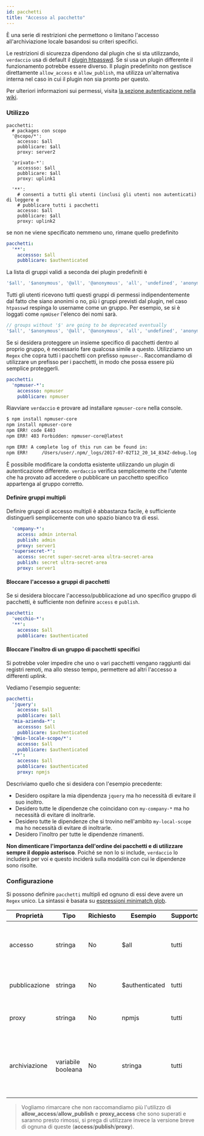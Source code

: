 ```yaml
---
id: pacchetti
title: "Accesso al pacchetto"
---
```

È una serie di restrizioni che permettono o limitano l'accesso all'archiviazione locale basandosi su criteri specifici.

Le restrizioni di sicurezza dipendono dal plugin che si sta utilizzando, `verdaccio` usa di default il [plugin htpasswd](https://github.com/verdaccio/verdaccio-htpasswd). Se si usa un plugin differente il funzionamento potrebbe essere diverso. Il plugin predefinito non gestisce direttamente `allow_access` e `allow_publish`, ma utilizza un'alternativa interna nel caso in cui il plugin non sia pronto per questo.

Per ulteriori informazioni sui permessi, visita [la sezione autenticazione nella wiki](auth.md).

### Utilizzo

```yalm
pacchetti:
  # packages con scopo
  '@scopo/*':
    accesso: $all
    pubblicare: $all
    proxy: server2

  'privato-*':
    accessso: $all
    pubblicare: $all
    proxy: uplink1

  '**':
    # consenti a tutti gli utenti (inclusi gli utenti non autenticati) di leggere e
    # pubblicare tutti i pacchetti
    accesso: $all
    pubblicare: $all
    proxy: uplink2
```

se non ne viene specificato nemmeno uno, rimane quello predefinito

```yaml
pacchetti:
  '**':
    accessso: $all
    pubblicare: $authenticated
```

La lista di gruppi validi a seconda dei plugin predefiniti è

```js
'$all', '$anonymous', '@all', '@anonymous', 'all', 'undefined', 'anonymous'
```

Tutti gli utenti ricevono tutti questi gruppi di permessi indipendentemente dal fatto che siano anonimi o no, più i gruppi previsti dal plugin, nel caso `htpasswd` respinga lo username come un gruppo. Per esempio, se si è loggati come `npmUser` l'elenco dei nomi sarà.

```js
// groups without '$' are going to be deprecated eventually
'$all', '$anonymous', '@all', '@anonymous', 'all', 'undefined', 'anonymous', 'npmUser'
```

Se si desidera proteggere un insieme specifico di pacchetti dentro al proprio gruppo, è necessario fare qualcosa simile a questo. Utilizziamo un `Regex` che copra tutti i pacchetti con prefisso `npmuser-`. Raccomandiamo di utilizzare un prefisso per i pacchetti, in modo che possa essere più semplice proteggerli.

```yaml
pacchetti:
  'npmuser-*':
    accessso: npmuser
    pubblicare: npmuser
```

Riavviare `verdaccio` e provare ad installare `npmuser-core` nella console.

```bash
$ npm install npmuser-core
npm install npmuser-core
npm ERR! code E403
npm ERR! 403 Forbidden: npmuser-core@latest

npm ERR! A complete log of this run can be found in:
npm ERR!     /Users/user/.npm/_logs/2017-07-02T12_20_14_834Z-debug.log
```

È possibile modificare la condotta esistente utilizzando un plugin di autenticazione differente. `verdaccio` verifica semplicemente che l'utente che ha provato ad accedere o pubblicare un pacchetto specifico appartenga al gruppo corretto.

#### Definire gruppi multipli

Definire gruppi di accesso multipli è abbastanza facile, è sufficiente distinguerli semplicemente con uno spazio bianco tra di essi.

```yaml
  'company-*':
    access: admin internal
    publish: admin
    proxy: server1
  'supersecret-*':
    access: secret super-secret-area ultra-secret-area
    publish: secret ultra-secret-area
    proxy: server1
```

#### Bloccare l'accesso a gruppi di pacchetti

Se si desidera bloccare l'accesso/pubblicazione ad uno specifico gruppo di pacchetti, è sufficiente non definire `access` e `publish`.

```yaml
pacchetti:
  'vecchio-*':
  '**':
    accesso: $all
    pubblicare: $authenticated
```

#### Bloccare l'inoltro di un gruppo di pacchetti specifici

Si potrebbe voler impedire che uno o vari pacchetti vengano raggiunti dai registri remoti, ma allo stesso tempo, permettere ad altri l'accesso a differenti *uplink*.

Vediamo l'esempio seguente:

```yaml
pacchetti:
  'jquery':
    accesso: $all
    pubblicare: $all
  'mia-azienda-*':
    accessso: $all
    pubblicare: $authenticated
  '@mio-locale-scopo/*':
    accesso: $all
    pubblicare: $authenticated
  '**':
    accesso: $all
    pubblicare: $authenticated
    proxy: npmjs
```

Descriviamo quello che si desidera con l'esempio precedente:

* Desidero ospitare la mia dipendenza `jquery` ma ho necessità di evitare il suo inoltro.
* Desidero tutte le dipendenze che coincidano con `my-company-*` ma ho necessità di evitare di inoltrarle.
* Desidero tutte le dipendenze che si trovino nell'ambito `my-local-scope` ma ho necessità di evitare di inoltrarle.
* Desidero l'inoltro per tutte le dipendenze rimanenti.

**Non dimenticare l'importanza dell'ordine dei pacchetti e di utilizzare sempre il doppio asterisco**. Poiché se non lo si include, `verdaccio` lo includerà per voi e questo inciderà sulla modalità con cui le dipendenze sono risolte.

### Configurazione

Si possono definire `pacchetti` multipli ed ognuno di essi deve avere un `Regex` unico. La sintassi è basata su [ espressioni minimatch glob](https://github.com/isaacs/minimatch).

| Proprietà     | Tipo               | Richiesto | Esempio        | Supporto | Descrizione                                                               |
| ------------- | ------------------ | --------- | -------------- | -------- | ------------------------------------------------------------------------- |
| accesso       | stringa            | No        | $all           | tutti    | definisce i gruppi autorizzati ad accedere al pacchetto                   |
| pubblicazione | stringa            | No        | $authenticated | tutti    | definisce i gruppi autorizzati a pubblicare                               |
| proxy         | stringa            | No        | npmjs          | tutti    | limita le ricerche di un uplink specifico                                 |
| archiviazione | variabile booleana | No        | stringa        | tutti    | it creates a subfolder whithin the storage folder for each package access |

> Vogliamo rimarcare che non raccomandiamo più l'utilizzo di **allow_access**/**allow_publish** e **proxy_access** che sono superati e saranno presto rimossi, si prega di utilizzare invece la versione breve di ognuna di queste (**access**/**publish**/**proxy**).